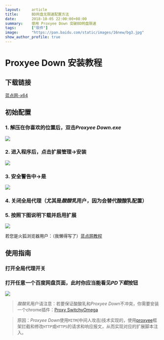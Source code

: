 ```yaml
---
layout:     article
title:      BD网盘无限速配置方法
date:       2018-10-05 22:00:00+08:00
summary:    使用 Proxyee Down 突破BD网盘限速
tags:       ["软件"]
image:      "https://pan.baidu.com/static/images/16new/bg3.jpg"
show_author_profile: true
---
```


#   Proxyee Down 安装教程
##  下载链接
[蓝点网-x64](https://dl.lancdn.com/landian/software/Proxyee/Win/Proxyee%20Down.3.03.windows.x64.zip)

##  初始配置
### 1.   解压在你喜欢的位置后，双击*Proxyee Down.exe*

![](https://img.lancdn.com/landian/2018/09/50578-1.png)

### 2.   进入程序后，点击扩展管理->安装

![](https://img.lancdn.com/landian/2018/09/50578-2.png)

### 3.   安全警告中->是

![](https://img.lancdn.com/landian/2018/09/50578-3.png)

### 4.   关闭全局代理（尤其是*酸酸乳*用户，因为会替代酸酸乳配置）

### 5.   按照下图说明下载并启用扩展

![](https://img.lancdn.com/landian/2018/09/50578-4.png)

若您是火狐浏览器用户：（我懒得写了）[蓝点网教程](https://www.landiannews.com/archives/50580.html)

##  使用指南
### 打开全局代理开关

### 打开任意一个百度网盘页面，此时你应当能看见*PD下载*按钮

![](https://img.lancdn.com/landian/2018/09/50578-7.png)

>   *酸酸乳*用户请注意：若要保证酸酸乳和*Proxyee Down*不冲突，你需要安装一个chrome插件：[Proxy SwitchyOmega](https://github.com/proxyee-down-org/proxyee-down/wiki/%E5%AE%89%E8%A3%85%E6%89%A9%E5%B1%95#%E4%BD%BF%E7%94%A8-switchyomega-%E6%8E%A5%E7%AE%A1%E4%BB%A3%E7%90%86)

>   原因：*Proxyee Down*使用`MITM`(中间人攻击)技术实现的，使用[proxyee](https://github.com/monkeyWie/proxyee)框架拦截和修改`HTTP`或`HTTPS`的请求和响应报文，从而实现对应的扩展脚本注入。
